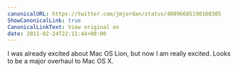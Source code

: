 ```yaml
---
canonicalURL: https://twitter.com/jmjordan/status/40896685190160385
ShowCanonicalLink: true
CanonicalLinkText: View original on
date: 2011-02-24T22:11:44+00:00
---
```

I was already excited about Mac OS Lion, but now I am really excited. Looks to be a major overhaul to Mac OS X.